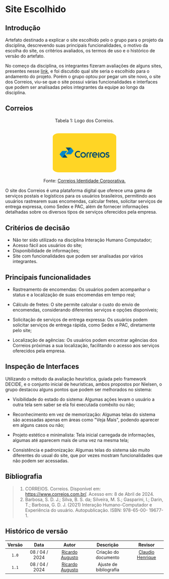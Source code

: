 # Site Escolhido

## Introdução

Artefato destinado a explicar o site escolhido pelo o grupo para o projeto da disciplina, descrevendo suas principais funcionalidades, o motivo da escolha do site, os critérios avaliados, os termos de uso e o histórico de versão do artefato.

No começo da disciplina, os integrantes fizeram avaliações de alguns sites, presentes nesse [link](site_avaliados.md), e foi discutido qual site seria o escolhido para o andamento do projeto. Porém o grupo optou por pegar um site novo, o site dos Correios, viu-se que o site possui várias funcionalidades e interfaces que podem ser analisadas pelos integrantes da equipe ao longo da disciplina.

## Correios

<div style="text-align: center">
<p> Tabela 1: Logo dos Correios. </p>
</div>

<center><br><img style="border: 1px solid white; border-radius: 10%" src="../../assets/correios-logo.png" width = 40%></center>

<div style="text-align: center">
<p> Fonte: <a href="https://www.correios.com.br/acesso-a-informacao/institucional/identidade-corporativa">Correios Identidade Corporativa.</a> </p>
</div>


O site dos Correios é uma plataforma digital que oferece uma gama de serviços postais e logísticos para os usuários brasileiros, permitindo aos usuários rastrearem suas encomendas, calcular fretes, solicitar serviços de entrega expressa, como Sedex e PAC, além de fornecer informações detalhadas sobre os diversos tipos de serviços oferecidos pela empresa.

## Critérios de decisão

- Não ter sido utilizado na disciplina Interação Humano Computador;
- Acesso fácil aos usuários do site;
- Disponibilidade de informações;
- Site com funcionalidades que podem ser analisadas por vários integrantes.

## Principais funcionalidades

- Rastreamento de encomendas: Os usuários podem acompanhar o status e a localização de suas encomendas em tempo real;

- Cálculo de fretes: O site permite calcular o custo do envio de encomendas, considerando diferentes serviços e opções disponíveis;

- Solicitação de serviços de entrega expressa: Os usuários podem solicitar serviços de entrega rápida, como Sedex e PAC, diretamente pelo site;

- Localização de agências: Os usuários podem encontrar agências dos Correios próximas a sua localização, facilitando o acesso aos serviços oferecidos pela empresa.

## Inspeção de Interfaces

Utilizando o método da avaliação heurística, guiada pelo framework DECIDE, e o conjunto inicial de heurísticas, ambos propostos por Nielsen, o grupo destacou alguns pontos que podem ser melhorados no sistema:

- Visibilidade do estado do sistema: Algumas ações levam o usuário a outra tela sem saber se ela foi executada comêxito ou não;

- Reconhecimento em vez de memorização: Algumas telas do sistema são acessadas apenas em áreas como "Veja Mais", podendo aparecer em alguns casos ou não;

- Projeto estético e minimalista: Tela inicial carregada de informações, algumas até aparecem mais de uma vez na mesma tela;

- Consistência e padronização: Algumas telas do sistema são muito diferentes do usual do site, que por vezes mostram funcionalidades que não podem ser acessadas.


## Bibliografia

> 1. CORREIOS. Correios. Disponível em: <https://www.correios.com.br/>. Acesso em: 8 de Abril de 2024.
> 2. Barbosa, S. D. J.; Silva, B. S. da; Silveira, M. S.; Gasparini, I.; Darin, T.; Barbosa, G. D. J. (2021) 
Interação Humano-Computador e Experiência do usuário. Autopublicação. ISBN: 978-65-00-
19677-1.

## Histórico de versão

| Versão | Data | Autor | Descrição | Revisor
|:-:|:-:|:-:|:-:|:-:|
|`1.0`| 08 / 04 / 2024 | [Ricardo Augusto](https://www.github.com/avmricardo) | Criação do documento | [Claudio Henrique](https://github.com/claudiohsc)
|`1.1`| 08 / 04 / 2024 | [Ricardo Augusto](https://www.github.com/avmricardo) | Ajuste de bibliografia | 